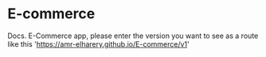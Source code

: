 # E-commerce
Docs.
E-Commerce app, please enter the version you want to see as a route like this
'https://amr-elharery.github.io/E-commerce/v1'
